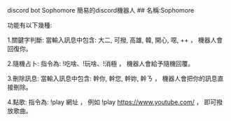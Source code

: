 discord bot Sophomore 簡易的discord機器人 ## 名稱:Sophomore

功能有以下幾種:

1.關鍵字判斷: 當輸入訊息中包含: 大二, 可撥, 高雄, 韓, 開心, 噁, ++ ， 機器人會回復你。

2.隨機占卜: 指令為: !吃啥、!玩啥、!消極 ， 機器人會給予隨機回覆。

3.刪除訊息: 當輸入訊息中包含: 幹你, 幹您, 幹妳, 幹ㄋ ， 機器人會把你的訊息直接刪除。

4.點歌: 指令為: !play 網址 ， 例如 !play https://www.youtube.com/ ， 即可撥放歌曲。
